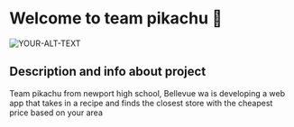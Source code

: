 # Welcome to team pikachu 👋   

<picture> 
 <img alt="YOUR-ALT-TEXT" src="https://e7.pngegg.com/pngimages/476/159/png-clipart-pokemon-pikachu-pikachu-pokemon-games-pokemon-thumbnail.png">
 
</picture> 


<h2> Description and info about project </h2>  
<p1> Team pikachu from newport high school, Bellevue wa is developing a web app that takes in a recipe and finds the closest store with the cheapest price based on your area </p1> 
 
